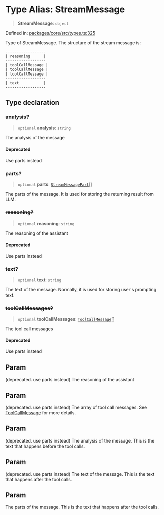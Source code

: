 # Type Alias: StreamMessage

> **StreamMessage**: `object`

Defined in: [packages/core/src/types.ts:325](https://github.com/GeoDaCenter/openassistant/blob/994a31d776db171047aa7cd650eb798b5317f644/packages/core/src/types.ts#L325)

Type of StreamMessage. The structure of the stream message is:

```
------------------
| reasoning      |
------------------
| toolCallMessage |
| toolCallMessage |
| toolCallMessage |
------------------
| text           |
------------------
```

## Type declaration

### ~~analysis?~~

> `optional` **analysis**: `string`

The analysis of the message

#### Deprecated

Use parts instead

### parts?

> `optional` **parts**: [`StreamMessagePart`](StreamMessagePart.md)[]

The parts of the message. It is used for storing the returning result from LLM.

### ~~reasoning?~~

> `optional` **reasoning**: `string`

The reasoning of the assistant

#### Deprecated

Use parts instead

### text?

> `optional` **text**: `string`

The text of the message. Normally, it is used for storing user's prompting text.

### ~~toolCallMessages?~~

> `optional` **toolCallMessages**: [`ToolCallMessage`](ToolCallMessage.md)[]

The tool call messages

#### Deprecated

Use parts instead

## Param

(deprecated. use parts instead) The reasoning of the assistant

## Param

(deprecated. use parts instead) The array of tool call messages. See [ToolCallMessage](ToolCallMessage.md) for more details.

## Param

(deprecated. use parts instead) The analysis of the message. This is the text that happens before the tool calls.

## Param

(deprecated. use parts instead) The text of the message. This is the text that happens after the tool calls.

## Param

The parts of the message. This is the text that happens after the tool calls.
